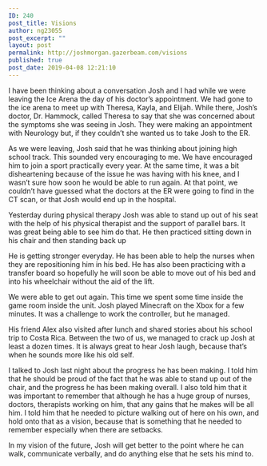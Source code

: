 ```yaml
---
ID: 240
post_title: Visions
author: ng23055
post_excerpt: ""
layout: post
permalink: http://joshmorgan.gazerbeam.com/visions
published: true
post_date: 2019-04-08 12:21:10
---
```

I have been thinking about a conversation Josh and I had while we were leaving the Ice Arena the day of his doctor’s appointment. We had gone to the ice arena to meet up with Theresa, Kayla, and Elijah. While there, Josh’s doctor, Dr. Hammock, called Theresa to say that she was concerned about the symptoms she was seeing in Josh. They were making an appointment with Neurology but, if they couldn’t she wanted us to take Josh to the ER.

As we were leaving, Josh said that he was thinking about joining high school track. This sounded very encouraging to me. We have encouraged him to join a sport practically every year. At the same time, it was a bit disheartening because of the issue he was having with his knee, and I wasn’t sure how soon he would be able to run again. At that point, we couldn’t have guessed what the doctors at the ER were going to find in the CT scan, or that Josh would end up in the hospital.

Yesterday during physical therapy Josh was able to stand up out of his seat with the help of his physical therapist and the support of parallel bars. It was great being able to see him do that. He then practiced sitting down in his chair and then standing back up

He is getting stronger everyday. He has been able to help the nurses when they are repositioning him in his bed. He has also been practicing with a transfer board so hopefully he will soon be able to move out of his bed and into his wheelchair without the aid of the lift.

We were able to get out again. This time we spent some time inside the game room inside the unit. Josh played Minecraft on the Xbox for a few minutes. It was a challenge to work the controller, but he managed.

His friend Alex also visited after lunch and shared stories about his school trip to Costa Rica. Between the two of us, we managed to crack up Josh at least a dozen times. It is always great to hear Josh laugh, because that’s when he sounds more like his old self.

I talked to Josh last night about the progress he has been making. I told him that he should be proud of the fact that he was able to stand up out of the chair, and the progress he has been making overall. I also told him that it was important to remember that although he has a huge group of nurses, doctors, therapists working on him, that any gains that he makes will be all him. I told him that he needed to picture walking out of here on his own, and hold onto that as a vision, because that is something that he needed to remember especially when there are setbacks.

In my vision of the future, Josh will get better to the point where he can walk, communicate verbally, and do anything else that he sets his mind to.